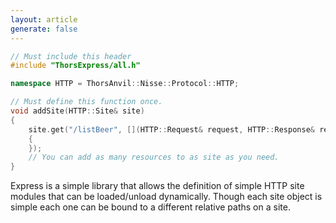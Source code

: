```yaml
---
layout: article
generate: false
---
```


```cpp
// Must include this header
#include "ThorsExpress/all.h"

namespace HTTP = ThorsAnvil::Nisse::Protocol::HTTP;

// Must define this function once.
void addSite(HTTP::Site& site)
{
    site.get("/listBeer", [](HTTP::Request& request, HTTP::Response& response)
    {
    });
    // You can add as many resources to as site as you need.
}
```

Express is a simple library that allows the definition of simple HTTP site modules that can be loaded/unload dynamically. Though each site object is simple each one can be bound to a different relative paths on a site.


